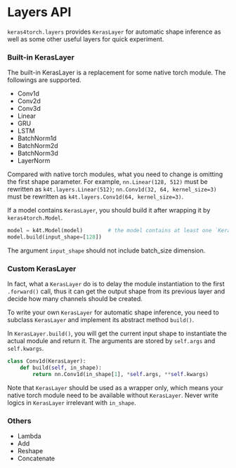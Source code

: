 # Layers API

`keras4torch.layers` provides `KerasLayer` for automatic shape inference as well as some other useful layers for quick experiment.

### Built-in KerasLayer

The built-in KerasLayer is a replacement for some native torch module. The followings are supported.

+ Conv1d
+ Conv2d
+ Conv3d
+ Linear
+ GRU
+ LSTM
+ BatchNorm1d
+ BatchNorm2d
+ BatchNorm3d
+ LayerNorm

Compared with native torch modules, what you need to change is omitting the first shape parameter. For example, `nn.Linear(128, 512)` must be rewritten as `k4t.layers.Linear(512)`; `nn.Conv1d(32, 64, kernel_size=3)` must be rewritten as `k4t.layers.Conv1d(64, kernel_size=3)`.



If a model contains `KerasLayer`, you should build it after wrapping it by `keras4torch.Model`.

```python
model = k4t.Model(model) 		# the model contains at least one `KerasLayer`
model.build(input_shape=[128])
```

The argument `input_shape` should not include batch_size dimension.



### Custom KerasLayer

In fact, what a `KerasLayer` do is to delay the module instantiation to the first `.forward()` call, thus it can get the output shape from its previous layer and decide how many channels should be created.

To write your own `KerasLayer` for automatic shape inference, you need to subclass `KerasLayer` and implement its abstract method `build()`.

In `KerasLayer.build()`, you will get the current input shape to instantiate the actual module and return it. The arguments are stored by `self.args` and `self.kwargs`.

```python
class Conv1d(KerasLayer):
    def build(self, in_shape):
        return nn.Conv1d(in_shape[1], *self.args, **self.kwargs)
```

Note that `KerasLayer` should be used as a wrapper only, which means your native torch module need to be available without `KerasLayer`. Never write logics in `KerasLayer` irrelevant with `in_shape`.



### Others

+ Lambda
+ Add
+ Reshape
+ Concatenate